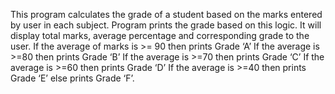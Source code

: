 This program calculates the grade of a student based on the marks entered by user in each subject. Program prints the grade based on this logic.
It will display total marks, average percentage and corresponding grade to the user.
If the average of marks is >= 90 then prints Grade ‘A’
If the average is >=80 then prints Grade ‘B’
If the average is >=70 then prints Grade ‘C’
If the average is >=60 then prints Grade ‘D’
If the average is >=40 then prints Grade ‘E’
else prints Grade ‘F’.
